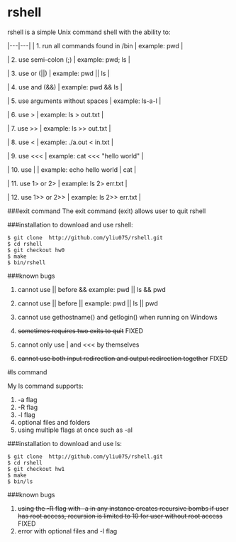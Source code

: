 # rshell

rshell is a simple Unix command shell with the ability to:

|---|---|
| 1. run all commands found in /bin   | example: pwd |

| 2. use semi-colon (;)               | example: pwd; ls |

| 3. use or (||)                      | example: pwd || ls |

| 4. use and (&&)                     | example: pwd && ls |

| 5. use arguments without spaces     | example: ls-a-l |

| 6. use >                            | example: ls > out.txt |

| 7. use >>                           | example: ls >> out.txt |

| 8. use <                            | example: ./a.out < in.txt |

| 9. use <<<                          | example: cat <<< "hello world" |

| 10. use |                           | example: echo hello world | cat |

| 11. use 1> or 2>                    | example: ls 2> err.txt |

| 12. use 1>> or 2>>                  | example: ls 2>> err.txt |


###exit command
The exit command (exit) allows user to quit rshell

###installation
to download and use rshell:
```
$ git clone  http://github.com/yliu075/rshell.git
$ cd rshell
$ git checkout hw0
$ make
$ bin/rshell
```

###known bugs

1. cannot use || before &&          example: pwd || ls && pwd

2. cannot use || before ||          example: pwd || ls || pwd

3. cannot use gethostname() and getlogin() when running on Windows

4. ~~sometimes requires two exits to quit~~ FIXED
 
5. cannot only use | and <<< by themselves

6. ~~cannot use both input redirection and output redirection together~~ FIXED



#ls command

My ls command supports:

1. -a flag
2. -R flag
3. -l flag
4. optional files and folders
5. using multiple flags at once such as -al
 
###installation
to download and use ls:
```
$ git clone  http://github.com/yliu075/rshell.git
$ cd rshell
$ git checkout hw1
$ make
$ bin/ls
```
###known bugs

1. ~~using the -R flag with -a in any instance creates recursive bombs if user has root access, recursion is limited to 10 for user without root access~~ FIXED
2. error with optional files and -l flag